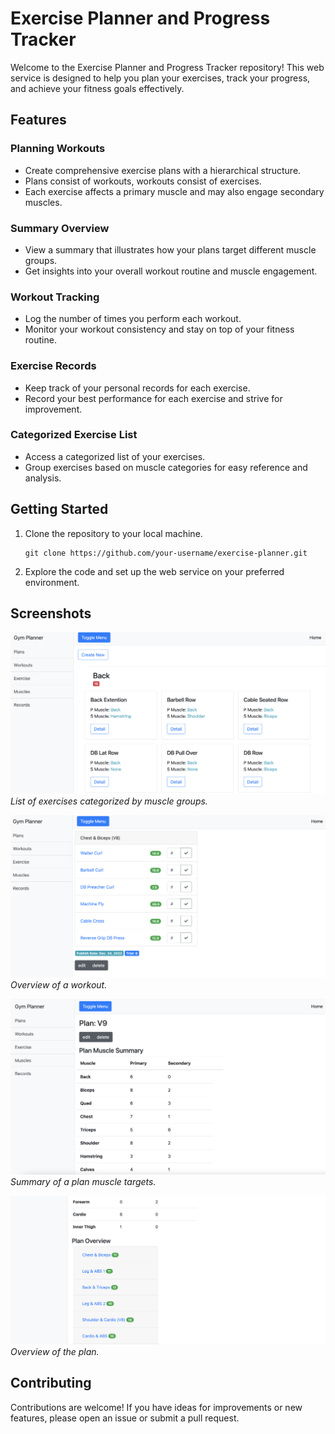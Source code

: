 # Exercise Planner and Progress Tracker

Welcome to the Exercise Planner and Progress Tracker repository! This web service is designed to help you plan your exercises, track your progress, and achieve your fitness goals effectively.

## Features

### Planning Workouts

- Create comprehensive exercise plans with a hierarchical structure.
- Plans consist of workouts, workouts consist of exercises.
- Each exercise affects a primary muscle and may also engage secondary muscles.

### Summary Overview

- View a summary that illustrates how your plans target different muscle groups.
- Get insights into your overall workout routine and muscle engagement.

### Workout Tracking

- Log the number of times you perform each workout.
- Monitor your workout consistency and stay on top of your fitness routine.

### Exercise Records

- Keep track of your personal records for each exercise.
- Record your best performance for each exercise and strive for improvement.

### Categorized Exercise List

- Access a categorized list of your exercises.
- Group exercises based on muscle categories for easy reference and analysis.


## Getting Started

1. Clone the repository to your local machine.
   ```
   git clone https://github.com/your-username/exercise-planner.git
   ```

2. Explore the code and set up the web service on your preferred environment.

## Screenshots

![Screenshot 1](screenshots/1.png)
*List of exercises categorized by muscle groups.*

![Screenshot 2](screenshots/3.png)
*Overview of a workout.*

![Screenshot 2](screenshots/4.png)
*Summary of a plan muscle targets.*


![Screenshot 2](screenshots/5.png)
*Overview of the plan.*

## Contributing

Contributions are welcome! If you have ideas for improvements or new features, please open an issue or submit a pull request.
